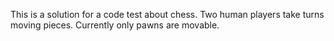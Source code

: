 This is a solution for a code test about chess. Two human players take turns moving pieces. Currently only pawns are movable. 